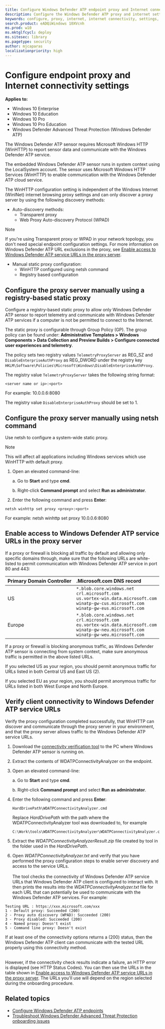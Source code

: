 ```yaml
---
title: Configure Windows Defender ATP endpoint proxy and Internet connection settings
description: Configure the Windows Defender ATP proxy and internet settings to enable communication with the cloud service.
keywords: configure, proxy, internet, internet connectivity, settings, proxy settings, netsh, winhttp, proxy server
search.product: eADQiWindows 10XVcnh
ms.prod: w10
ms.mktglfcycl: deploy
ms.sitesec: library
ms.pagetype: security
author: mjcaparas
localizationpriority: high
---
```



# Configure endpoint proxy and Internet connectivity settings

**Applies to:**

- Windows 10 Enterprise
- Windows 10 Education
- Windows 10 Pro
- Windows 10 Pro Education
- Windows Defender Advanced Threat Protection (Windows Defender ATP)

The Windows Defender ATP sensor requires Microsoft Windows HTTP (WinHTTP) to report sensor data and communicate with the Windows Defender ATP service.

The embedded Windows Defender ATP sensor runs in system context using the LocalSystem account. The sensor uses Microsoft Windows HTTP Services (WinHTTP) to enable communication with the Windows Defender ATP cloud service.

The WinHTTP configuration setting is independent of the Windows Internet (WinINet) internet browsing proxy settings and can only discover a proxy server by using the following discovery methods:

 - Auto-discovery methods:
    - Transparent proxy
    - Web Proxy Auto-discovery Protocol (WPAD)

> [!NOTE]
> If you're using Transparent proxy or WPAD in your network topology, you don't need special endpoint configuration settings. For more information on Windows Defender ATP URL exclusions in the proxy, see [Enable access to Windows Defender ATP service URLs in the proxy server](#enable-access-to-windows-defender-atp-service-urls-in-the-proxy-server).


 - Manual static proxy configuration:
    - WinHTTP configured using netsh command
    - Registry based configuration

## Configure the proxy server manually using a registry-based static proxy
Configure a registry-based static proxy to allow only Windows Defender ATP sensor to report telemetry and communicate with Windows Defender ATP services if a computer is not be permitted to connect to the Internet.

The static proxy is configurable through Group Policy (GP). The group policy can be found under: **Administrative Templates > Windows Components > Data Collection and Preview Builds > Configure connected user experiences and telemetry**.

The policy sets two registry values `TelemetryProxyServer` as REG_SZ and `DisableEnterpriseAuthProxy` as REG_DWORD under the registry key `HKLM\Software\Policies\Microsoft\Windows\DisableEnterpriseAuthProxy`.

The registry value `TelemetryProxyServer` takes the following string format:

```text
<server name or ip>:<port>
```
For example: 10.0.0.6:8080

The registry value `DisableEnterpriseAuthProxy` should be set to 1.

## Configure the proxy server manually using netsh command

Use netsh to configure a system-wide static proxy.

> [!NOTE]
> This will affect all applications including Windows services which use WinHTTP with default proxy.

1. Open an elevated command-line:

    a. Go to **Start** and type **cmd**.

    b. Right-click **Command prompt** and select **Run as administrator**.

4. Enter the following command and press **Enter**:
```
netsh winhttp set proxy <proxy>:<port>
```
For example: netsh winhttp set proxy 10.0.0.6:8080

## Enable access to Windows Defender ATP service URLs in the proxy server
If a proxy or firewall is blocking all traffic by default and allowing only specific domains through, make sure that the following URLs are white-listed to permit communication with Windows Defender ATP service in port 80 and 443:

Primary Domain Controller | .Microsoft.com DNS record
:---|:---
 US |```*.blob.core.windows.net``` <br>```crl.microsoft.com```<br> ```us.vortex-win.data.microsoft.com```<br> ```winatp-gw-cus.microsoft.com``` <br> ```winatp-gw-eus.microsoft.com```
Europe |```*.blob.core.windows.net```<br>```crl.microsoft.com```<br> ```eu.vortex-win.data.microsoft.com```<br>```winatp-gw-neu.microsoft.com```<br> ```winatp-gw-weu.microsoft.com```<br>

 If a proxy or firewall is blocking anonymous traffic, as Windows Defender ATP  sensor is connecting from system context, make sure anonymous traffic is permitted in the above listed URLs.

 If you selected US as your region, you should permit anonymous traffic for URLs listed in both Central US and East US (2).

 If you selected EU as your region, you should permit anonymous traffic for URLs listed in both West Europe and North Europe.


## Verify client connectivity to Windows Defender ATP service URLs

Verify the proxy configuration completed successfully, that WinHTTP can discover and communicate through the proxy server in your environment, and that the proxy server allows traffic to the Windows Defender ATP service URLs.

1. Download the [connectivity verification tool](https://go.microsoft.com/fwlink/p/?linkid=823683) to the PC where Windows Defender ATP sensor is running on.

2.  Extract the contents of WDATPConnectivityAnalyzer on the endpoint.

3. Open an elevated command-line:

    a. Go to **Start** and type **cmd**.

    b.  Right-click **Command prompt** and select **Run as administrator**.

4. Enter the following command and press **Enter**:

    ```
    HardDrivePath\WDATPConnectivityAnalyzer.cmd
    ```
    Replace *HardDrivePath* with the path where the WDATPConnectivityAnalyzer tool was downloaded to, for example
    ```text
    C:\Work\tools\WDATPConnectivityAnalyzer\WDATPConnectivityAnalyzer.cmd
    ```

5. Extract the *WDATPConnectivityAnalyzerResult.zip* file created by tool in the folder used in the *HardDrivePath*.

6. Open *WDATPConnectivityAnalyzer.txt* and verify that you have performed the proxy configuration steps to enable server discovery and access to the service URLs. <br><br>
The tool checks the connectivity of Windows Defender ATP service URLs that Windows Defender ATP client is configured to interact with. It then prints the results into the *WDATPConnectivityAnalyzer.txt* file for each URL that can potentially be used to communicate with the Windows Defender ATP  services. For example:
  ```text
  Testing URL : https://xxx.microsoft.com/xxx
  1 - Default proxy: Succeeded (200)
  2 - Proxy auto discovery (WPAD): Succeeded (200)
  3 - Proxy disabled: Succeeded (200)
  4 - Named proxy: Doesn't exist
  5 - Command line proxy: Doesn't exist              
  ```

If at least one of the connectivity options returns a (200) status, then the Windows Defender ATP client can communicate with the tested URL properly using this connectivity method. <br><br>

However, if the connectivity check results indicate a failure, an HTTP error is displayed (see HTTP Status Codes). You can then use the URLs in the table shown in [Enable access to Windows Defender ATP service URLs in the proxy server](#enable-access-to-windows-defender-atp-service-urls-in-the-proxy-server). The URLs you'll use will depend on the region selected during the onboarding procedure.

## Related topics
- [Configure Windows Defender ATP endpoints](configure-endpoints-windows-defender-advanced-threat-protection.md)
- [Troubleshoot Windows Defender Advanced Threat Protection onboarding issues](troubleshoot-onboarding-windows-defender-advanced-threat-protection.md)
